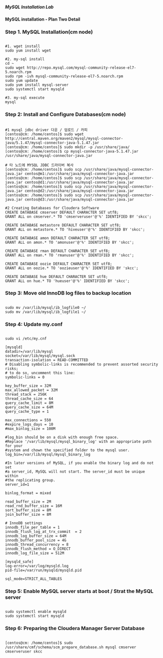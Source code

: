 ##### MySQL Installation Lab
#### MySQL installation - Plan Two Detail

### Step 1. MySQL Installation(cm node)
<pre><code>
#1. wget install
sudo yum install wget

#2. my-sql install
cd ~
sudo wget http://repo.mysql.com/mysql-community-release-el7-5.noarch.rpm
sudo rpm -ivh mysql-community-release-el7-5.noarch.rpm
sudo yum update
sudo yum install mysql-server
sudo systemctl start mysqld

#3. my-sql execute
mysql
</code></pre>

### Step 2: Install and Configure Databases(cm node)
<pre><code>
#1 mysql jdbc driver 다운 / 업로드 / 카피
[centos@cm: /home/centos]$ sudo wget http://central.maven.org/maven2/mysql/mysql-connector-java/5.1.47/mysql-connector-java-5.1.47.jar
[centos@cm: /home/centos]$ sudo mkdir -p /usr/share/java/
[centos@cm: /home/centos]$ cp mysql-connector-java-5.1.47.jar /usr/share/java/mysql-connector-java.jar

# 타 노드에 MYSQL JDBC 드라이버 복사
[centos@cm: /home/centos]$ sudo scp /usr/share/java/mysql-connector-java.jar centos@m1:/usr/share/java/mysql-connector-java.jar
[centos@cm: /home/centos]$ sudo scp /usr/share/java/mysql-connector-java.jar centos@d1:/usr/share/java/mysql-connector-java.jar
[centos@cm: /home/centos]$ sudo scp /usr/share/java/mysql-connector-java.jar centos@d2:/usr/share/java/mysql-connector-java.jar
[centos@cm: /home/centos]$ sudo scp /usr/share/java/mysql-connector-java.jar centos@d3:/usr/share/java/mysql-connector-java.jar

#2 Creating Databases for Cloudera Software  
CREATE DATABASE cmserver DEFAULT CHARACTER SET utf8;
GRANT ALL on cmserver.* TO 'cmserveruser'@'%' IDENTIFIED BY 'skcc';

CREATE DATABASE metastore DEFAULT CHARACTER SET utf8;
GRANT ALL on metastore.* TO 'hiveuser'@'%' IDENTIFIED BY 'skcc';

CREATE DATABASE amon DEFAULT CHARACTER SET utf8;
GRANT ALL on amon.* TO 'amonuser'@'%' IDENTIFIED BY 'skcc';

CREATE DATABASE rman DEFAULT CHARACTER SET utf8;
GRANT ALL on rman.* TO 'rmanuser'@'%' IDENTIFIED BY 'skcc';

CREATE DATABASE oozie DEFAULT CHARACTER SET utf8;
GRANT ALL on oozie.* TO 'oozieuser'@'%' IDENTIFIED BY 'skcc';

CREATE DATABASE hue DEFAULT CHARACTER SET utf8;
GRANT ALL on hue.* TO 'hueuser'@'%' IDENTIFIED BY 'skcc';
</code></pre>


### Step 3:  Move old InnoDB log files to backup location
<pre><code>
sudo mv /var/lib/mysql/ib_logfile0 ~/
sudo mv /var/lib/mysql/ib_logfile1 ~/
</code></pre>

### Step 4:  Update my.conf  
<pre><code>
sudo vi /etc/my.cnf

[mysqld]
datadir=/var/lib/mysql
socket=/var/lib/mysql/mysql.sock
transaction-isolation = READ-COMMITTED
# Disabling symbolic-links is recommended to prevent assorted security risks;
# to do so, uncomment this line:
symbolic-links = 0

key_buffer_size = 32M
max_allowed_packet = 32M
thread_stack = 256K
thread_cache_size = 64
query_cache_limit = 8M
query_cache_size = 64M
query_cache_type = 1

max_connections = 550
#expire_logs_days = 10
#max_binlog_size = 100M

#log_bin should be on a disk with enough free space.
#Replace '/var/lib/mysql/mysql_binary_log' with an appropriate path for your
#system and chown the specified folder to the mysql user.
log_bin=/var/lib/mysql/mysql_binary_log

#In later versions of MySQL, if you enable the binary log and do not set
#a server_id, MySQL will not start. The server_id must be unique within
#the replicating group.
server_id=1

binlog_format = mixed

read_buffer_size = 2M
read_rnd_buffer_size = 16M
sort_buffer_size = 8M
join_buffer_size = 8M

# InnoDB settings
innodb_file_per_table = 1
innodb_flush_log_at_trx_commit  = 2
innodb_log_buffer_size = 64M
innodb_buffer_pool_size = 4G
innodb_thread_concurrency = 8
innodb_flush_method = O_DIRECT
innodb_log_file_size = 512M

[mysqld_safe]
log-error=/var/log/mysqld.log
pid-file=/var/run/mysqld/mysqld.pid

sql_mode=STRICT_ALL_TABLES
</code></pre>


### Step 5:  Enable MySQL server starts at boot / Strat the MySQL server
<pre><code>
sudo systemctl enable mysqld
sudo systemctl start mysqld
</code></pre>


### Step 6: Preparing the Cloudera Manager Server Database
<pre><code>
[centos@cm: /home/centos]$ sudo /usr/share/cmf/schema/scm_prepare_database.sh mysql cmserver cmserveruser skcc
</code></pre>

